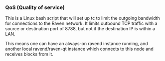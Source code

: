 ### QoS (Quality of service) ###

This is a Linux bash script that will set up tc to limit the outgoing bandwidth for connections to the Raven network. It limits outbound TCP traffic with a source or destination port of 8788, but not if the destination IP is within a LAN.

This means one can have an always-on ravend instance running, and another local ravend/raven-qt instance which connects to this node and receives blocks from it.
